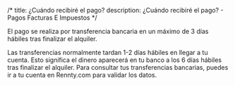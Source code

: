 /*
title: ¿Cuándo recibiré el pago?
description: ¿Cuándo recibiré el pago? - Pagos Facturas E Impuestos
*/

El pago se realiza por transferencia bancaria en un máximo de 3 días hábiles tras finalizar el alquiler.

Las transferencias normalmente tardan 1-2 días hábiles en llegar a tu cuenta.
Esto significa el dinero aparecerá en tu banco a los 6 días hábiles tras finalizar el alquiler.
Para consultar tus transferencias bancarias, puedes ir a tu cuenta en Rennty.com para validar los datos.

